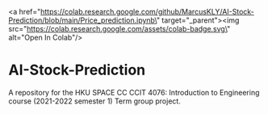 <a href=\"https://colab.research.google.com/github/MarcusKLY/AI-Stock-Prediction/blob/main/Price_prediction.ipynb\" target=\"_parent\"><img src=\"https://colab.research.google.com/assets/colab-badge.svg\" alt=\"Open In Colab\"/></a>

# AI-Stock-Prediction

A repository for the HKU SPACE CC CCIT 4076: Introduction to Engineering
 course (2021-2022 semester 1) Term group project.